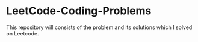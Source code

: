 # LeetCode-Coding-Problems
This repository will consists of the problem and its solutions which I solved on Leetcode.
